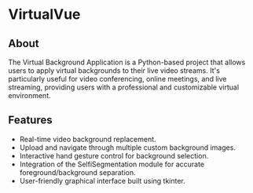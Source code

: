 # VirtualVue

## About
The Virtual Background Application is a Python-based project that allows users to apply virtual backgrounds to their live video streams. It's particularly useful for video conferencing, online meetings, and live streaming, providing users with a professional and customizable virtual environment.

## Features
- Real-time video background replacement.
- Upload and navigate through multiple custom background images.
- Interactive hand gesture control for background selection.
- Integration of the SelfiSegmentation module for accurate foreground/background separation.
- User-friendly graphical interface built using tkinter.
